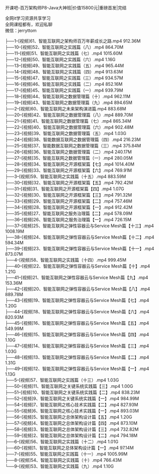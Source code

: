 开课吧-百万架构师P8-Java大神班|价值15800元|重磅首发|完结

全网it学习资源共享学习<br>全网课程都有，欢迎私聊<br>微信：jerryttom<br>

├──1–[视频]61、智能互联网之架构师百万年薪成长之路.mp4 912.36M<br> ├──10–[视频]52、智能互联网之实践篇（八）.mp4 864.70M<br> ├──11–[视频]51、智能互联网之实践篇（七）.mp4 1015.60M<br> ├──12–[视频]50、智能互联网之实践篇（六）.mp4 1.16G<br> ├──13–[视频]49、智能互联网之实践篇（五）.mp4 965.44M<br> ├──14–[视频]48、智能互联网之实践篇（四）.mp4 913.63M<br> ├──15–[视频]47、智能互联网之实践篇（三）.mp4 934.57M<br> ├──16–[视频]46、智能互联网之实践篇（二）.mp4 852.16M<br> ├──17–[视频]45、智能互联网之实践篇（一）.mp4 939.79M<br> ├──18–[视频]44、智能互联网之数据管理篇（十）.mp4 962.11M<br> ├──19–[视频]43、智能互联网之数据管理篇（九）.mp4 894.65M<br> ├──2–[视频]60、智能互联网之未来架构演进篇.mp4 883.68M<br> ├──20–[视频]42、智能互联网之数据管理篇（八）.mp4 889.70M<br> ├──21–[视频]41、智能互联网之数据管理篇（七）.mp4 865.34M<br> ├──22–[视频]40、智能互联网之数据管理篇（六）.mp4 902.48M<br> ├──23–[视频]39、智能互联网之数据管理篇（五）.mp4 1.03G<br> ├──24–[视频]38、智能数据互联网之数据管理篇（四）.mp4 216.23M<br> ├──25–[视频]37、智能数据互联网之数据管理篇（三）.mp4 375.84M<br> ├──26–[视频]36、智能互联网之数据管理篇（二）.mp4 240.17M<br> ├──27–[视频]35、智能互联网之数据管理篇（一）.mp4 280.05M<br> ├──28–[视频]34、智能互联网之开源框架篇【七】.mp4 1014.40M<br> ├──29–[视频]33、智能互联网之开源框架篇【六】.mp4 769.91M<br> ├──3–[视频]59、智能互联网之实践篇（十五）.mp4 883.59M<br> ├──30–[视频]32、智能互联网之开源框架篇【五】.mp4 792.42M<br> ├──31–[视频]31、智能互联网之开源框架篇【四】.mp4 1.07G<br> ├──32–[视频]30、智能互联网之开源框架篇【三】.mp4 791.32M<br> ├──33–[视频]29、智能互联网之开源框架篇【二】.mp4 757.46M<br> ├──34–[视频]28、智能互联网之开源框架篇【一】.mp4 912.42M<br> ├──35–[视频]27、智能互联网之服务治理篇【二】.mp4 578.09M<br> ├──36–[视频]26、智能互联网之服务治理篇【一】.mp4 726.15M<br> ├──37–[视频]25、智能互联网之弹性容器云与Service Mesh篇【十三】.mp4 1008.19M<br> ├──38–[视频]24、智能互联网之弹性容器云与Service Mesh篇【十二】.mp4 594.34M<br> ├──39–[视频]23、智能互联网之弹性容器云与Service Mesh篇【十一】.mp4 873.07M<br> ├──4–[视频]58、智能互联网之实践篇（十四）.mp4 999.45M<br> ├──40–[视频]22、智能互联网之弹性容器云与Service Mesh篇【十】.mp4 1.21G<br> ├──41–[视频]21、智能互联网之弹性容器云与Service Mesh篇【九】.mp4 153.36M<br> ├──42–[视频]20、智能互联网之弹性容器云与Service Mesh篇【八】.mp4 889.78M<br> ├──43–[视频]19、智能互联网之弹性容器云与Service Mesh篇【七】.mp4 1.20G<br> ├──44–[视频]18、智能互联网之弹性容器云与Service Mesh篇【六】.mp4 820.93M<br> ├──45–[视频]16、智能互联网之弹性容器云与Service Mesh篇【五】.mp4 549.99M<br> ├──46–[视频]15、智能互联网之弹性容器云与Service Mesh篇【四】.mp4 1.10G<br> ├──47–[视频]14、智能互联网之弹性容器云与Service Mesh篇【三】.mp4 1.03G<br> ├──48–[视频]13、智能互联网之弹性容器云与Service Mesh篇【二】.mp4 1.31G<br> ├──49–[视频]12、智能互联网之弹性容器云与Service Mesh篇【一】.mp4 1.13G<br> ├──5–[视频]57、智能互联网之实践篇（十三）.mp4 1.03G<br> ├──50–[视频]11、智能互联网之关键系统实践篇【三】.mp4 1.00G<br> ├──51–[视频]10、智能互联网之关键系统实践篇【二】.mp4 838.23M<br> ├──52–[视频]9、智能互联网之关键系统实践篇【一】.mp4 984.99M<br> ├──54–[视频]7、智能互联网之核心技术实践篇【二】.mp4 827.93M<br> ├──55–[视频]6、智能互联网之核心技术实践篇【一】.mp4 893.03M<br> ├──56–[视频]5、智能互联网之总体架构设计篇【五】.mp4 1.20G<br> ├──57–[视频]4、智能互联网之总体架构设计篇【四】.mp4 873.10M<br> ├──58–[视频]3、智能互联网之总体架构设计篇【三】.mp4 732.82M<br> ├──59–[视频]2、智能互联网之总体架构设计篇【二】.mp4 794.18M<br> ├──6–[视频]56、智能互联网之实践篇（十二）.mp4 1.01G<br> ├──60–[视频]1、智能互联网之总体架构设计篇【一】.mp4 97.14M<br> ├──7–[视频]55、智能互联网之实践篇（十一）.mp4 1005.99M<br> ├──8–[视频]54、智能互联网之实践篇（十）.mp4 766.43M<br> └──9–[视频]53、智能互联网之实践篇（九）.mp4 1.10G